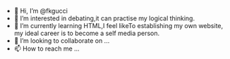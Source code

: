 - 👋 Hi, I’m @fkgucci
- 👀 I’m interested in debating,it can practise my logical thinking.
- 🌱 I’m currently learning HTML,I feel likeTo establishing my own website, my ideal career is to become a self media person.
- 💞️ I’m looking to collaborate on ...
- 📫 How to reach me ...
<!---
fkgucci/fkgucci is a ✨ special ✨ repository because its `README.md` (this file) appears on your GitHub profile.
You can click the Preview link to take a look at your changes.
--->
